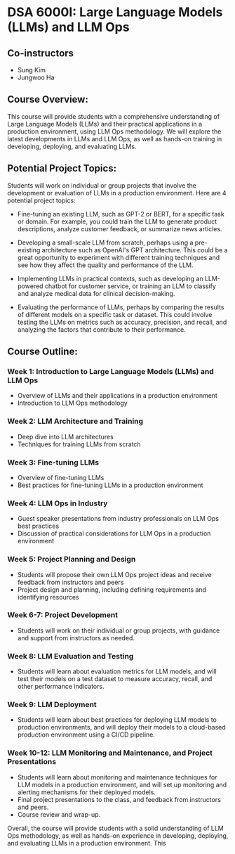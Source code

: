 # DSA 6000I: Large Language Models (LLMs) and LLM Ops

## Co-instructors
* Sung Kim
* Jungwoo Ha

## Course Overview:
This course will provide students with a comprehensive understanding of Large Language Models (LLMs) and their practical applications in a production environment, using LLM Ops methodology. We will explore the latest developments in LLMs and LLM Ops, as well as hands-on training in developing, deploying, and evaluating LLMs.

## Potential Project Topics:
Students will work on individual or group projects that involve the development or evaluation of LLMs in a production environment. Here are 4 potential project topics:

* Fine-tuning an existing LLM, such as GPT-2 or BERT, for a specific task or domain. For example, you could train the LLM to generate product descriptions, analyze customer feedback, or summarize news articles.

* Developing a small-scale LLM from scratch, perhaps using a pre-existing architecture such as OpenAI's GPT architecture. This could be a great opportunity to experiment with different training techniques and see how they affect the quality and performance of the LLM.

* Implementing LLMs in practical contexts, such as developing an LLM-powered chatbot for customer service, or training an LLM to classify and analyze medical data for clinical decision-making.

* Evaluating the performance of LLMs, perhaps by comparing the results of different models on a specific task or dataset. This could involve testing the LLMs on metrics such as accuracy, precision, and recall, and analyzing the factors that contribute to their performance.

## Course Outline:

### Week 1: Introduction to Large Language Models (LLMs) and LLM Ops
- Overview of LLMs and their applications in a production environment
- Introduction to LLM Ops methodology

### Week 2: LLM Architecture and Training
- Deep dive into LLM architectures
- Techniques for training LLMs from scratch

### Week 3: Fine-tuning LLMs
- Overview of fine-tuning LLMs
- Best practices for fine-tuning LLMs in a production environment

### Week 4: LLM Ops in Industry
- Guest speaker presentations from industry professionals on LLM Ops best practices
- Discussion of practical considerations for LLM Ops in a production environment

### Week 5: Project Planning and Design
- Students will propose their own LLM Ops project ideas and receive feedback from instructors and peers
- Project design and planning, including defining requirements and identifying resources

### Week 6-7: Project Development
- Students will work on their individual or group projects, with guidance and support from instructors as needed.

### Week 8: LLM Evaluation and Testing
- Students will learn about evaluation metrics for LLM models, and will test their models on a test dataset to measure accuracy, recall, and other performance indicators.

### Week 9: LLM Deployment
- Students will learn about best practices for deploying LLM models to production environments, and will deploy their models to a cloud-based production environment using a CI/CD pipeline.

### Week 10-12: LLM Monitoring and Maintenance, and Project Presentations
- Students will learn about monitoring and maintenance techniques for LLM models in a production environment, and will set up monitoring and alerting mechanisms for their deployed models.
- Final project presentations to the class, and feedback from instructors and peers.
- Course review and wrap-up.

Overall, the course will provide students with a solid understanding of LLM Ops methodology, as well as hands-on experience in developing, deploying, and evaluating LLMs in a production environment. This
